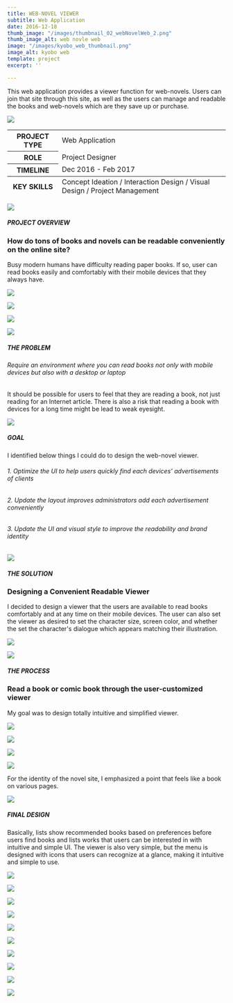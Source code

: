 ```yaml
---
title: WEB-NOVEL VIEWER
subtitle: Web Application
date: 2016-12-18
thumb_image: "/images/thumbnail_02_webNovelWeb_2.png"
thumb_image_alt: web novle web
image: "/images/kyobo_web_thumbnail.png"
image_alt: kyobo web
template: project
excerpt: ''

---
```

This web application provides a viewer function for web-novels. Users can join that site through this site, as well as the users can manage and readable the books and web-novels which are they save up or purchase.

![](/images/empty_150.png)

<table>  
<thead>  
</thead>  
<tbody>  
<tr>  
<th>PROJECT TYPE</th>  
<td>Web Application</td>  
</tr>  
<tr>  
<th>ROLE</th>  
<td>Project Designer</td>  
</tr>  
<tr>  
<th>TIMELINE</th>  
<td>Dec 2016 - Feb 2017</td>  
</tr>  
</tbody>  
<tfoot>  
<tr>  
<th>KEY SKILLS</th>  
<td>Concept Ideation / Interaction Design / Visual Design / Project Management</td>  
</tr>  
</tfoot>  
</table>

![](/images/empty_150.png)

##### PROJECT OVERVIEW

### How do tons of books and novels can be readable conveniently on the online site?

Busy modern humans have difficulty reading paper books. If so, user can read books easily and comfortably with their mobile devices that they always have.

![](/images/empty_100.png)

![](/images/statistics02.png)

![](/images/statistics.png)

![](/images/empty_150.png)

##### THE PROBLEM

###### Require an environment where you can read books not only with mobile devices but also with a desktop or laptop

It should be possible for users to feel that they are reading a book, not just reading for an Internet article. There is also a risk that reading a book with devices for a long time might be lead to weak eyesight.

![](/images/empty_150.png)

##### GOAL

I identified below things I could do to design the web-novel viewer.

###### 1. Optimize the UI to help users quickly find each devices' advertisements of clients

###### 2. Update the layout improves administrators add each advertisement conveniently

###### 3. Update the UI and visual style to improve the readability and brand identity

![](/images/empty_150.png)

##### THE SOLUTION

### Designing a Convenient Readable Viewer

I decided to design a viewer that the users are available to read books comfortably and at any time on their mobile devices. The user can also set the viewer as desired to set the character size, screen color, and whether the set the character's dialogue which appears matching their illustration.

![](/images/kyobo_web_solution.png)

![](/images/empty_150.png)

##### THE PROCESS

### Read a book or comic book through the user-customized viewer

My goal was to design totally intuitive and simplified viewer.

![](/images/empty_100.png)

![](/images/kyobo_web_process_01.png)

![](/images/kyobo_web_process_02.png)

![](/images/kyobo_web_process_03.png)

For the identity of the novel site, I emphasized a point that feels like a book on various pages.

![](/images/empty_150.png)

##### FINAL DESIGN

Basically, lists show recommended books based on preferences before users find books and lists works that users can be interested in with intuitive and simple UI. The viewer is also very simple, but the menu is designed with icons that users can recognize at a glance, making it intuitive and simple to use.

![](/images/empty_100.png)

![](/images/kyobo_web_final_web01.gif)

![](/images/empty_100.png)

![](/images/kyobo_web_final_web02.gif)

![](/images/empty_100.png)

![](/images/kyobo_web_final_web03.gif)

![](/images/empty_100.png)

![](/images/kyobo_web_final_web04.gif)

![](/images/empty_100.png)

![](/images/kyobo_web_final_web05.gif)